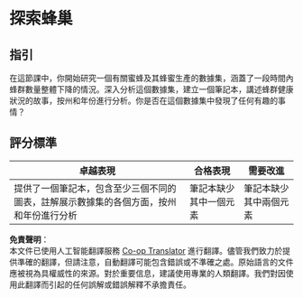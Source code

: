 <!--
CO_OP_TRANSLATOR_METADATA:
{
  "original_hash": "680419753c086eef51be86607c623945",
  "translation_date": "2025-08-25T18:12:21+00:00",
  "source_file": "3-Data-Visualization/12-visualization-relationships/assignment.md",
  "language_code": "hk"
}
-->
# 探索蜂巢

## 指引

在這節課中，你開始研究一個有關蜜蜂及其蜂蜜生產的數據集，涵蓋了一段時間內蜂群數量整體下降的情況。深入分析這個數據集，建立一個筆記本，講述蜂群健康狀況的故事，按州和年份進行分析。你是否在這個數據集中發現了任何有趣的事情？

## 評分標準

| 卓越表現                                                                                                                                               | 合格表現                                 | 需要改進                                 |
| ------------------------------------------------------------------------------------------------------------------------------------------------------- | ---------------------------------------- | ---------------------------------------- |
| 提供了一個筆記本，包含至少三個不同的圖表，註解展示數據集的各個方面，按州和年份進行分析                                                                 | 筆記本缺少其中一個元素                  | 筆記本缺少其中兩個元素                  |

**免責聲明**：  
本文件已使用人工智能翻譯服務 [Co-op Translator](https://github.com/Azure/co-op-translator) 進行翻譯。儘管我們致力於提供準確的翻譯，但請注意，自動翻譯可能包含錯誤或不準確之處。原始語言的文件應被視為具權威性的來源。對於重要信息，建議使用專業的人類翻譯。我們對因使用此翻譯而引起的任何誤解或錯誤解釋不承擔責任。
